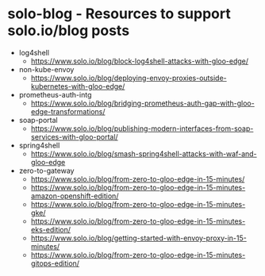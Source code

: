 # solo-blog - Resources to support solo.io/blog posts
* log4shell
    * https://www.solo.io/blog/block-log4shell-attacks-with-gloo-edge/ 
* non-kube-envoy
    * https://www.solo.io/blog/deploying-envoy-proxies-outside-kubernetes-with-gloo-edge/ 
* prometheus-auth-intg
    * https://www.solo.io/blog/bridging-prometheus-auth-gap-with-gloo-edge-transformations/
* soap-portal
    * https://www.solo.io/blog/publishing-modern-interfaces-from-soap-services-with-gloo-portal/
* spring4shell
    * https://www.solo.io/blog/smash-spring4shell-attacks-with-waf-and-gloo-edge
* zero-to-gateway
    * https://www.solo.io/blog/from-zero-to-gloo-edge-in-15-minutes/
    * https://www.solo.io/blog/from-zero-to-gloo-edge-in-15-minutes-amazon-openshift-edition/
    * https://www.solo.io/blog/from-zero-to-gloo-edge-in-15-minutes-gke/
    * https://www.solo.io/blog/from-zero-to-gloo-edge-in-15-minutes-eks-edition/
    * https://www.solo.io/blog/getting-started-with-envoy-proxy-in-15-minutes/
    * https://www.solo.io/blog/from-zero-to-gloo-edge-in-15-minutes-gitops-edition/

